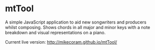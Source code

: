 # mtTool

A simple JavaScript application to aid new songwriters and producers whilst composing.
Shows chords in all major and minor keys with a note breakdown and visual representations on a piano.

Current live version: http://mikecoram.github.io/mtTool/
